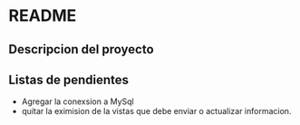 # README

## Descripcion del proyecto



## Listas de pendientes
- Agregar la conexsion a MySql
- quitar la eximision de la vistas que debe enviar o actualizar informacion.